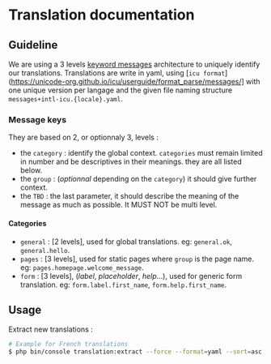 # Translation documentation

## Guideline
We are using a 3 levels [keyword messages](https://symfony.com/doc/current/translation.html#using-real-or-keyword-messages) architecture to uniquely identify our translations.
Translations are write in yaml, using [`icu format`](https://unicode-org.github.io/icu/userguide/format_parse/messages/] with one unique version per langage and the given file naming structure `messages+intl-icu.{locale}.yaml`.

### Message keys
 
They are based on 2, or optionnaly 3, levels :
- the `category` : identify the global context. `categories` must remain limited in number and be descriptives in their meanings. they are all listed below.
- the `group` : (*optionnal* depending on the `category`) it should give further context.
- the `TBD` : the last parameter, it should describe the meaning of the message as much as possible. It MUST NOT be multi level.

#### Categories
- `general` : [2 levels], used for global translations. eg: `general.ok`, `general.hello`.
- `pages` : [3 levels], used for static pages where `group` is the page name. eg: `pages.homepage.welcome_message`.
- `form` : [3 levels], (*label*, *placeholder*, *help*...), used for generic form translation. eg: `form.label.first_name`, `form.help.first_name`.

## Usage
Extract new translations : 
```bash
# Example for French translations
$ php bin/console translation:extract --force --format=yaml --sort=asc --as-tree=5 fr
```
